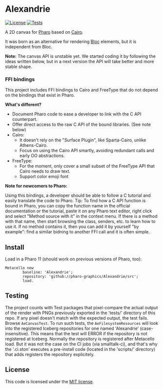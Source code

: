 # Alexandrie

[![License](https://img.shields.io/github/license/pharo-graphics/Alexandrie.svg)](./LICENSE)
[![Tests](https://github.com/pharo-graphics/Alexandrie/actions/workflows/test.yml/badge.svg)](https://github.com/pharo-graphics/Alexandrie/actions/workflows/test.yml)

A 2D canvas for [Pharo](https://pharo.org/) based on [Cairo](https://www.cairographics.org).

It was born as an alternative for rendering [Bloc](https://github.com/pharo-graphics/Bloc) elements, but it is independent from Bloc.

**Note:** The canvas API is unstable yet. We started coding it by following the ideas written below, but in a next version the API will take better and more stable shape.

### FFI bindings

This project includes FFI bindings to Cairo and FreeType that do not depend on the bindings that exist in Pharo. 

**What's different?**

- Document Pharo code to ease a developer to link with the C API counterpart. 
- Offer direct access to the raw C API of the bound libraries. (See note below)
- Cairo: 
  - It doesn't rely on the "Surface Plugin", like Sparta-Cairo, unlike Athens-Cairo.
  - Focus on using the Cairo API smartly, avoiding redundant calls and early OO abstractions.
- FreeType:
  - For the moment, only cover a small subset of the FreeType API that Cairo needs to draw text.
  - Support color emoji font

**Note for newcomers to Pharo:**

Using this bindings, a developer should be able to follow a C tutorial and easily translate the code to Pharo.
Tip: To find how a C API function is bound in Pharo, you can copy the function name in the official documentation or the tutorial, paste it on any Pharo text editor, right click and select "Method source with it" in the context menu. If there is a method with that name, then start browsing the class, senders, etc. to learn how to use it. If no method contains it, then you can add it by yourself "by example": find a similar bidning to another FFI call and it is often simple.


## Install

Load in a Pharo 11 (should work on previous versions of Pharo, too):

```smalltalk
Metacello new
        baseline: 'Alexandrie';
        repository: 'github://pharo-graphics/Alexandrie/src';
        load.
```

## Testing

The project counts with Test packages that pixel-compare the actual output of the render with PNGs previously exported in the 'tests/' directory of this repo. If any pixel doesn't match with the expected output, the test fails. Browse `AeCanvasTest`. To run such tests, the `AeFilesystemResources` will look into the registered Iceberg repositories for one named 'Alexandrie' (case-insensitive). This means that the test will ERROR if the repository is not registered at Iceberg. Normally the repository is registered after Metacello load. But it was not the case on the CI jobs (via smalltalk-ci), and that's why the '.ci.ston' executes a pre-install code (located in the 'scripts/' directory) that adds registers the repository explicitely.

## License

This code is licensed under the [MIT license](./LICENSE).
